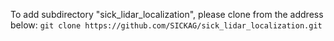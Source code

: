 To add subdirectory "sick_lidar_localization", please clone from the address below:
`git clone https://github.com/SICKAG/sick_lidar_localization.git`
